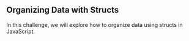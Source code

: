 ## Organizing Data with Structs
In this challenge, we will explore how to organize data using structs in JavaScript.